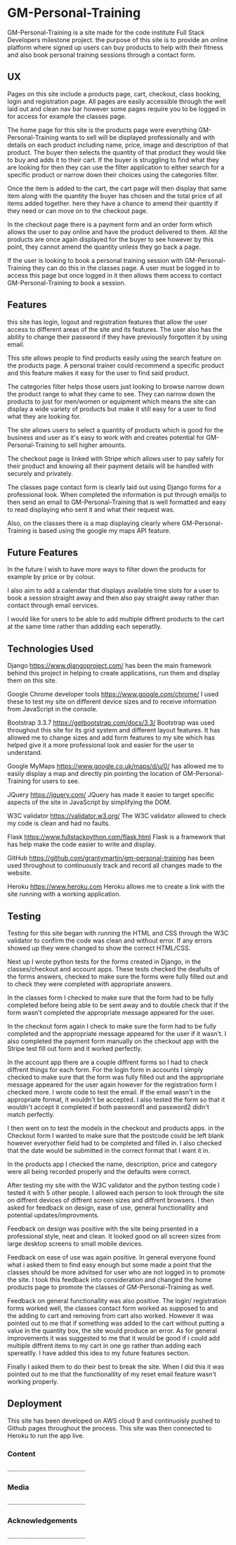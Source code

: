 # GM-Personal-Training

GM-Personal-Training is a site made for the code institute Full Stack Developers milestone project. the purpose of this site is to provide an online platform where signed up users can buy products to help with their fitness and also book personal training sessions through a contact form. 

## UX

Pages on this site include a products page, cart, checkout, class booking, login and registration page. All pages are easily accessible through the well laid out and clean nav bar however some pages require you to be logged in for access for example the classes page.

The home page for this site is the products page were everything GM-Personal-Training wants to sell will be displayed professionally and with details on each product including name, price, image and description of that product. The buyer then selects the quantity of that product they would like to buy and adds it to their cart. If the buyer is struggling to find what they are looking for then they can use the filter application to either search for a specific product or narrow down their choices using the categories filter.

Once the item is added to the cart, the cart page will then display that same item along with the quantity the buyer has chosen and the total price of all items added together. here they have a chance to amend their quantity if they need or can move on to the checkout page.

In the checkout page there is a payment form and an order form which allows the user to pay online and have the product delivered to them. All the products are once again displayed for the buyer to see however by this point, they cannot amend the quantity unless they go back a page.

If the user is looking to book a personal training session with GM-Personal-Training they can do this in the classes page. A user must be logged in to access this page but once logged in it then allows them access to contact GM-Personal-Training to book a session.

## Features 

this site has login, logout and registration features that allow the user access to different areas of the site and its features. The user also has the ability to change their password if they have previously forgotten it by using email.

This site allows people to find products easily using the search feature on the products page. A personal trainer could recommend a specific product and this feature makes it easy for the user to find said product.

The categories filter helps those users just looking to browse narrow down the product range to what they came to see. They can narrow down the products to just for men/women or equipment which means the site can display a wide variety of products but make it still easy for a user to find what they are looking for.

The site allows users to select a quantity of products which is good for the business and user as it's easy to work with and creates potential for GM-Personal-Training to sell higher amounts.

The checkout page is linked with Stripe which allows user to pay safely for their product and knowing all their payment details will be handled with securely and privately.

The classes page contact form is clearly laid out using Django forms for a professional look. When completed the information is put through emailjs to then send an email to GM-Personal-Training that is well formatted and easy to read displaying who sent it and what their request was.

Also, on the classes there is a map displaying clearly where GM-Personal-Training is based using the google my maps API feature.

## Future Features

In the future I wish to have more ways to filter down the products for example by price or by colour. 

I also aim to add a calendar that displays available time slots for a user to book a session straight away and then also pay straight away rather than contact through email services.

I would like for users to be able to add multiple diffrent products to the cart at the same time rather than addding each seperatlly.

## Technologies Used

Django https://www.djangoproject.com/ has been the main framework behind this project in helping to create applications, run them and display them on this site.

Google Chrome developer tools https://www.google.com/chrome/ I used these to test my site on different device sizes and to receive information from JavaScript in the console.

Bootstrap 3.3.7 https://getbootstrap.com/docs/3.3/ Bootstrap was used throughout this site for its grid system and different layout features. It has allowed me to change sizes and add form features to my site which has helped give it a more professional look and easier for the user to understand.

Google MyMaps https://www.google.co.uk/maps/d/u/0/ has allowed me to easily display a map and directly pin pointing the location of GM-Personal-Training for users to see.

JQuery https://jquery.com/ JQuery has made it easier to target specific aspects of the site in JavaScript by simplifying the DOM.

W3C validator https://validator.w3.org/ The W3C validator allowed to check my code is clean and had no faults.

Flask https://www.fullstackpython.com/flask.html Flask is a framework that has help make the code easier to write and display.

GitHub https://github.com/grantymartin/gm-personal-training has been used throughout to continuously track and record all changes made to the website. 

Heroku https://www.heroku.com Heroku allows me to create a link with the site running with a working application.

## Testing

Testing for this site began with running the HTML and CSS through the W3C validator to confirm the code was clean and without error. If any errors showed up they were changed to show the correct HTML/CSS. 

Next up I wrote python tests for the forms created in Django, in the classes/checkout and account apps. These tests checked the deafults of the forms answers, checked to make sure the forms were fully filled out and to check they were completed with appropriate answers. 

In the classes form I checked to make sure that the form had to be fully completed before being able to be sent away and to double check that if the form wasn't completed the appropriate message appeared for the user.

In the checkout form again I check to make sure the form had to be fully completed and the appropriate message appeared for the user if it wasn't. I also completed the payment form manually on the checkout app with the Stripe test fill out form and it worked perfectly.

In the account app there are a couple diffrent forms so I had to check diffrent things for each form. For the login form in accounts I simply checked to make sure that the form was fully filled out and the appropriate message appeared for the user again however for the registration form I checked more. I wrote code to test the email. If the email wasn't in the appropriate format, it wouldn't be accepted. I also tested the form so that it wouldn't accept it completed if both password1 and password2 didn't match perfectly. 

I then went on to test the models in the checkout and products apps. in the Checkout form I wanted to make sure that the postcode could be left blank however everyother field had to be completed and filled in. I also checked that the date would be submitted in the correct format that I want it in.

In the products app I checked the name, description, price and category were all being recorded properly and the defaults were correct.

After testing my site with the W3C validator and the python testing code I tested it with 5 other people. I allowed each person to look through the site on diffrent devices of diffrent screen sizes and diffrent browsers. I then asked for feedback on design, ease of use, general functionallity and potential updates/improvments.

Feedback on design was positive with the site being prsented in a professional style, neat and clean. It looked good on all screen sizes from large desktop screens to small mobile devices. 

Feedback on ease of use was again positive. In general everyone found what i asked them to find easy enough but some made a point that the classes should be more advitsed for user who are not logged in to promote the site. I took this feedback into consideration and changed the home products page to promote the classes of GM-Personal-Training as well. 

Feedback on general functionallity was also positive. The login/ registration forms worked well, the classes contact form worked as supposed to and the adding to cart and removing from cart also worked. However it was pointed out to me that if something was added to the cart without putting a value in the quantity box, the site would produce an error. As for general improvements it was suggested to me that it would be good if i could add multiple diffrent items to my cart in one go rather than adding each spereatlly. I have added this idea to my future features section.

Finally I asked them to do their best to break the site. When I did this it was pointed out to me that the functionallity of my reset email feature wasn't working properly.

## Deployment

This site has been developed on AWS cloud 9 and continuoisly pushed to Github pages throughout the process. This site was then connected to Heroku to run the app live.

### Content

............................................

### Media

............................................

### Acknowledgements

............................................
